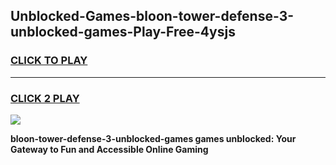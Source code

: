 
## Unblocked-Games-bloon-tower-defense-3-unblocked-games-Play-Free-4ysjs
<h3>
<a href="https://premium76.site?title=bloon-tower-defense-3-unblocked-games&ref=21A">CLICK TO PLAY</a></h3>
<hr>

<h3>
<a href="https://premium76.site?title=bloon-tower-defense-3-unblocked-games&ref=21A">CLICK 2 PLAY</a>
  
</h3>

<a href="https://premium76.site?title=bloon-tower-defense-3-unblocked-games&ref=21A"><img src="https://clearcache.store/games.png"></a>


**bloon-tower-defense-3-unblocked-games games unblocked: Your Gateway to Fun and Accessible Online Gaming**
